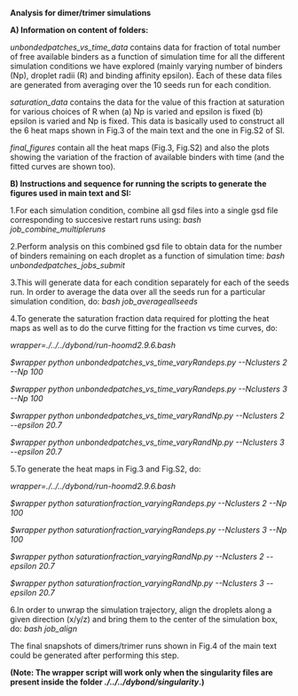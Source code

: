 **Analysis for dimer/trimer simulations**



**A) Information on content of folders:**

*unbondedpatches_vs_time_data* contains data for fraction of total number of free available binders as a function of simulation time for all the different simulation conditions we have explored (mainly varying number of binders (Np), droplet radii (R) and binding affinity epsilon). Each of these data files are generated from averaging over the 10 seeds run for each condition. 

*saturation_data* contains the data for the value of this fraction at saturation for various choices of R when (a) Np is varied and epsilon is fixed (b) epsilon is varied and Np is fixed. This data is basically used to construct all the 6 heat maps shown in Fig.3 of the main text and the one in Fig.S2 of SI.

*final_figures* contain all the heat maps (Fig.3, Fig.S2) and also the plots showing the variation of the fraction of available binders with time (and the fitted curves are shown too). 



**B) Instructions and sequence for running the scripts to generate the figures used in main text and SI:**

1.For each simulation condition, combine all gsd files into a single gsd file corresponding to succesive restart runs using: *bash job_combine_multipleruns*

2.Perform analysis on this combined gsd file to obtain data for the number of binders remaining on each droplet as a function of simulation time: *bash unbondedpatches_jobs_submit*

3.This will generate data for each condition separately for each of the seeds run. In order to average the data over all the seeds run for a particular simulation condition, do: *bash job_averageallseeds*

4.To generate the saturation fraction data required for plotting the heat maps as well as to do the curve fitting for the fraction vs time curves, do:

*wrapper=./../../dybond/run-hoomd2.9.6.bash*


*$wrapper python unbondedpatches_vs_time_varyRandeps.py --Nclusters 2 --Np 100* 

*$wrapper python unbondedpatches_vs_time_varyRandeps.py --Nclusters 3 --Np 100*


*$wrapper python unbondedpatches_vs_time_varyRandNp.py --Nclusters 2 --epsilon 20.7*

*$wrapper python unbondedpatches_vs_time_varyRandNp.py --Nclusters 3 --epsilon 20.7*

5.To generate the heat maps in Fig.3 and Fig.S2, do:

*wrapper=./../../dybond/run-hoomd2.9.6.bash*


*$wrapper python saturationfraction_varyingRandeps.py --Nclusters 2 --Np 100*

*$wrapper python saturationfraction_varyingRandeps.py --Nclusters 3 --Np 100*


*$wrapper python saturationfraction_varyingRandNp.py --Nclusters 2 --epsilon 20.7*

*$wrapper python saturationfraction_varyingRandNp.py --Nclusters 3 --epsilon 20.7*

6.In order to unwrap the simulation trajectory, align the droplets along a given direction (x/y/z) and bring them to the center of the simulation box, do: *bash job_align*

The final snapshots of dimers/trimer runs shown in Fig.4 of the main text could be generated after performing this step. 

**(Note: The wrapper script will work only when the singularity files are present inside the folder *./../../dybond/singularity*.)**












